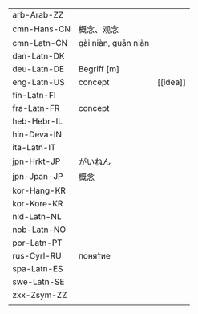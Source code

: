 | | | |
|-|-|-|
| arb-Arab-ZZ |  |  |
| cmn-Hans-CN | 概念、观念 |  |
| cmn-Latn-CN | gài niàn, guān niàn |  |
| dan-Latn-DK |  |  |
| deu-Latn-DE | Begriff [m] |  |
| eng-Latn-US | concept | [[idea]] |
| fin-Latn-FI |  |  |
| fra-Latn-FR | concept |  |
| heb-Hebr-IL |  |  |
| hin-Deva-IN |  |  |
| ita-Latn-IT |  |  |
| jpn-Hrkt-JP | がいねん |  |
| jpn-Jpan-JP | 概念 |  |
| kor-Hang-KR |  |  |
| kor-Kore-KR |  |  |
| nld-Latn-NL |  |  |
| nob-Latn-NO |  |  |
| por-Latn-PT |  |  |
| rus-Cyrl-RU | поня́тие |  |
| spa-Latn-ES |  |  |
| swe-Latn-SE |  |  |
| zxx-Zsym-ZZ |  |  |
|  |  |  |
